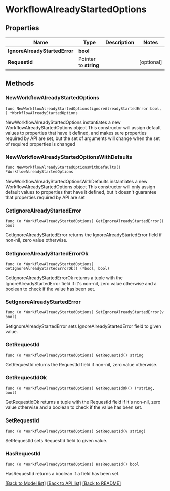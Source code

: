 # WorkflowAlreadyStartedOptions

## Properties

Name | Type | Description | Notes
------------ | ------------- | ------------- | -------------
**IgnoreAlreadyStartedError** | **bool** |  | 
**RequestId** | Pointer to **string** |  | [optional] 

## Methods

### NewWorkflowAlreadyStartedOptions

`func NewWorkflowAlreadyStartedOptions(ignoreAlreadyStartedError bool, ) *WorkflowAlreadyStartedOptions`

NewWorkflowAlreadyStartedOptions instantiates a new WorkflowAlreadyStartedOptions object
This constructor will assign default values to properties that have it defined,
and makes sure properties required by API are set, but the set of arguments
will change when the set of required properties is changed

### NewWorkflowAlreadyStartedOptionsWithDefaults

`func NewWorkflowAlreadyStartedOptionsWithDefaults() *WorkflowAlreadyStartedOptions`

NewWorkflowAlreadyStartedOptionsWithDefaults instantiates a new WorkflowAlreadyStartedOptions object
This constructor will only assign default values to properties that have it defined,
but it doesn't guarantee that properties required by API are set

### GetIgnoreAlreadyStartedError

`func (o *WorkflowAlreadyStartedOptions) GetIgnoreAlreadyStartedError() bool`

GetIgnoreAlreadyStartedError returns the IgnoreAlreadyStartedError field if non-nil, zero value otherwise.

### GetIgnoreAlreadyStartedErrorOk

`func (o *WorkflowAlreadyStartedOptions) GetIgnoreAlreadyStartedErrorOk() (*bool, bool)`

GetIgnoreAlreadyStartedErrorOk returns a tuple with the IgnoreAlreadyStartedError field if it's non-nil, zero value otherwise
and a boolean to check if the value has been set.

### SetIgnoreAlreadyStartedError

`func (o *WorkflowAlreadyStartedOptions) SetIgnoreAlreadyStartedError(v bool)`

SetIgnoreAlreadyStartedError sets IgnoreAlreadyStartedError field to given value.


### GetRequestId

`func (o *WorkflowAlreadyStartedOptions) GetRequestId() string`

GetRequestId returns the RequestId field if non-nil, zero value otherwise.

### GetRequestIdOk

`func (o *WorkflowAlreadyStartedOptions) GetRequestIdOk() (*string, bool)`

GetRequestIdOk returns a tuple with the RequestId field if it's non-nil, zero value otherwise
and a boolean to check if the value has been set.

### SetRequestId

`func (o *WorkflowAlreadyStartedOptions) SetRequestId(v string)`

SetRequestId sets RequestId field to given value.

### HasRequestId

`func (o *WorkflowAlreadyStartedOptions) HasRequestId() bool`

HasRequestId returns a boolean if a field has been set.


[[Back to Model list]](../README.md#documentation-for-models) [[Back to API list]](../README.md#documentation-for-api-endpoints) [[Back to README]](../README.md)


